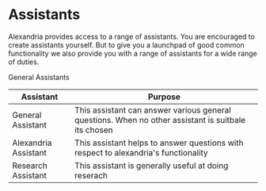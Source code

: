 # Assistants

Alexandria provides access to a range of assistants. You are encouraged to create assistants yourself. But to give you a launchpad of good common functionality we also provide you with a range of assistants for a wide range of duties.

General Assistants

| Assistant | Purpose | 
|-----------|---------|
| General Assistant | This assistant can answer various general questions. When no other assistant is suitbale its chosen |
| Alexandria Assistant | This assistant helps to answer questions with respect to alexandria's functionality | 
| Research Assistant | This assistant is generally useful at doing reserach |

